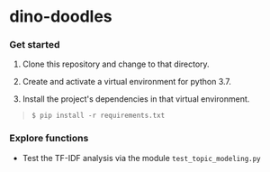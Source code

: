# dino-doodles

### Get started

1. Clone this repository and change to that directory.

2. Create and activate a virtual environment for python 3.7.

3. Install the project's dependencies in that virtual environment.

>`$ pip install -r requirements.txt`

### Explore functions

- Test the TF-IDF analysis via the module `test_topic_modeling.py`
